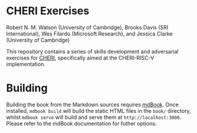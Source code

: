 <!-- ANCHOR: cover -->

# CHERI Exercises

Robert N. M. Watson (University of Cambridge), Brooks Davis (SRI International), Wes Filardo (Microsoft Research), and Jessica Clarke (University of Cambridge)

This repository contains a series of skills development and adversarial exercises for
[CHERI](http://cheri-cpu.org), specifically aimed at the CHERI-RISC-V
implementation.

<!-- ANCHOR_END: cover -->

# Building

Building the book from the Markdown sources requires
[mdBook](https://github.com/rust-lang/mdBook). Once installed, `mdbook build`
will build the static HTML files in the `book/` directory, whilst `mdbook
serve` will build and serve them at `http://localhost:3000`. Please refer to
the mdBook documentation for futher options.
